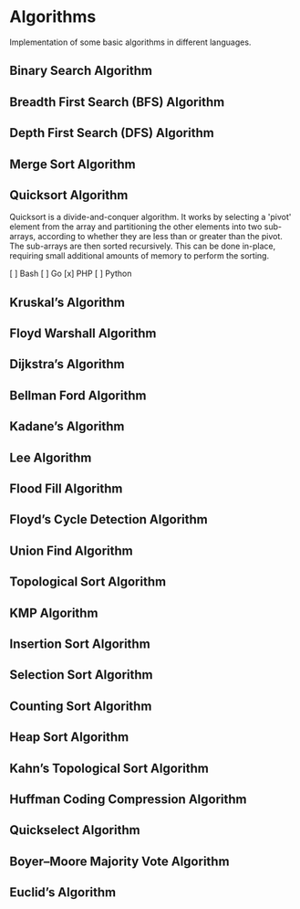 # Algorithms
Implementation of some basic algorithms in different languages.

## Binary Search Algorithm
## Breadth First Search (BFS) Algorithm
## Depth First Search (DFS) Algorithm
## Merge Sort Algorithm
## Quicksort Algorithm
Quicksort is a divide-and-conquer algorithm. It works by selecting a 'pivot' element from the array and partitioning the other elements into two sub-arrays, according to whether they are less than or greater than the pivot. The sub-arrays are then sorted recursively. This can be done in-place, requiring small additional amounts of memory to perform the sorting.

[ ] Bash
[ ] Go
[x] PHP
[ ] Python

## Kruskal’s Algorithm
## Floyd Warshall Algorithm
## Dijkstra’s Algorithm
## Bellman Ford Algorithm
## Kadane’s Algorithm
## Lee Algorithm
## Flood Fill Algorithm
## Floyd’s Cycle Detection Algorithm
## Union Find Algorithm
## Topological Sort Algorithm
## KMP Algorithm
## Insertion Sort Algorithm
## Selection Sort Algorithm
## Counting Sort Algorithm
## Heap Sort Algorithm
## Kahn’s Topological Sort Algorithm
## Huffman Coding Compression Algorithm
## Quickselect Algorithm
## Boyer–Moore Majority Vote Algorithm
## Euclid’s Algorithm
